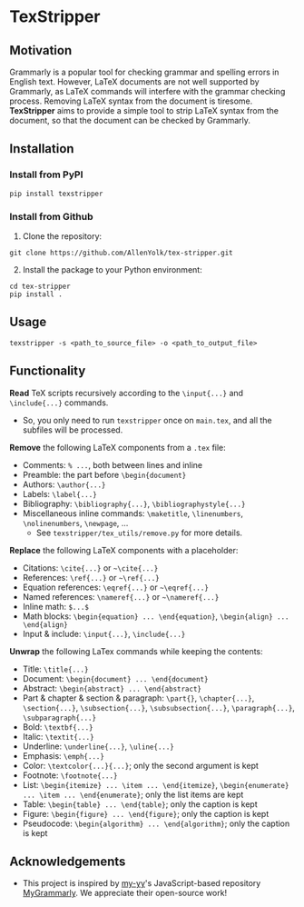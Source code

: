 # TexStripper

## Motivation

Grammarly is a popular tool for checking grammar and spelling errors in English text. However, LaTeX documents are not well supported by Grammarly, as LaTeX commands will interfere with the grammar checking process. Removing LaTeX syntax from the document is tiresome. **TexStripper** aims to provide a simple tool to strip LaTeX syntax from the document, so that the document can be checked by Grammarly.

## Installation

### Install from PyPI

```shell
pip install texstripper
```

### Install from Github

1. Clone the repository:

```shell
git clone https://github.com/AllenYolk/tex-stripper.git
```

2. Install the package to your Python environment:

```shell
cd tex-stripper
pip install .
```

## Usage

```shell
texstripper -s <path_to_source_file> -o <path_to_output_file>
```

## Functionality

**Read** TeX scripts recursively according to the `\input{...}` and `\include{...}` commands.

* So, you only need to run `texstripper` once on `main.tex`, and all the subfiles will be processed.

**Remove** the following LaTeX components from a `.tex` file:

* Comments: `% ...`, both between lines and inline
* Preamble: the part before `\begin{document}`
* Authors: `\author{...}`
* Labels: `\label{...}`
* Bibliography: `\bibliography{...}`, `\bibliographystyle{...}`
* Miscellaneous inline commands: `\maketitle`, `\linenumbers`, `\nolinenumbers`, `\newpage`, ...
    * See `texstripper/tex_utils/remove.py` for more details.

**Replace** the following LaTeX components with a placeholder:

* Citations: `\cite{...}` or `~\cite{...}`
* References: `\ref{...}` or `~\ref{...}`
* Equation references: `\eqref{...}` or `~\eqref{...}`
* Named references: `\nameref{...}` or `~\nameref{...}`
* Inline math: `$...$`
* Math blocks: `\begin{equation} ... \end{equation}`, `\begin{align} ... \end{align}`
* Input & include: `\input{...}`, `\include{...}`

**Unwrap** the following LaTex commands while keeping the contents:

* Title: `\title{...}`
* Document: `\begin{document} ... \end{document}`
* Abstract: `\begin{abstract} ... \end{abstract}`
* Part & chapter & section & paragraph: `\part{}`, `\chapter{...}`, `\section{...}`, `\subsection{...}`, `\subsubsection{...}`, `\paragraph{...}`, `\subparagraph{...}`
* Bold: `\textbf{...}`
* Italic: `\textit{...}`
* Underline: `\underline{...}`, `\uline{...}`
* Emphasis: `\emph{...}`
* Color: `\textcolor{...}{...}`; only the second argument is kept
* Footnote: `\footnote{...}`
* List: `\begin{itemize} ... \item ... \end{itemize}`, `\begin{enumerate} ... \item ... \end{enumerate}`; only the list items are kept
* Table: `\begin{table} ... \end{table}`; only the caption is kept
* Figure: `\begin{figure} ... \end{figure}`; only the caption is kept
* Pseudocode: `\begin{algorithm} ... \end{algorithm}`; only the caption is kept

## Acknowledgements

* This project is inspired by [my-yy](https://github.com/my-yy)'s JavaScript-based repository [MyGrammarly](https://github.com/my-yy/MyGrammarly). We appreciate their open-source work!
